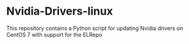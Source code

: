 # Nvidia-Drivers-linux
This repository contains a Python script for updating Nvidia drivers on CentOS 7 with support for the ELRepo 

